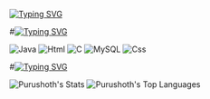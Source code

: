 [![Typing SVG](https://readme-typing-svg.demolab.com?font=Fira+Code&pause=1000&width=435&lines=Hello+there+im+Govind+Menon)](https://git.io/typing-svg)

#[![Typing SVG](https://readme-typing-svg.demolab.com?font=Fira+Code&pause=1000&width=435&lines=>>>+My+used+languages)](https://git.io/typing-svg)

![Java](https://img.shields.io/badge/Python-3776AB?style=for-the-badge&logo=python&logoColor=white)
![Html](https://img.shields.io/badge/HTML-239120?style=for-the-badge&logo=html5&logoColor=white)
![C](https://img.shields.io/badge/C-00599C?style=for-the-badge&logo=c&logoColor=white)
![MySQL](https://img.shields.io/badge/MySQL-00000F?style=for-the-badge&logo=mysql&logoColor=white)
![Css](https://img.shields.io/badge/CSS-239120?&style=for-the-badge&logo=css3&logoColor=white)



#[![Typing SVG](https://readme-typing-svg.demolab.com?font=Fira+Code&pause=1000&width=435&lines=>>>+My+GitHub+Stats)](https://git.io/typing-svg)

![Purushoth's Stats](https://github-readme-stats.vercel.app/api?username=govindmenon69&theme=gotham&show_icons=true&hide_border=true&count_private=true)
![Purushoth's Top Languages](https://github-readme-stats.vercel.app/api/top-langs/?username=govindmenon69&theme=gotham&show_icons=true&hide_border=true&layout=compact)

